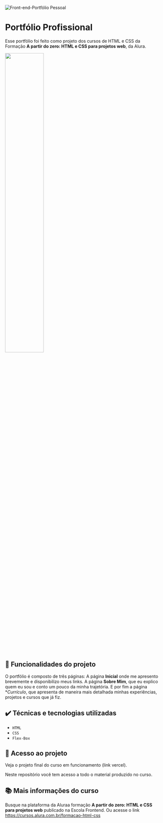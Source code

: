 ![Front-end-Portfólio Pessoal ](https://user-images.githubusercontent.com/90984603/223616846-9e54c061-9c68-4d0a-b1f7-f2348f135dfa.png)

# Portfólio Profissional

Esse portfólio foi feito como projeto dos cursos de HTML e CSS da Formação **A partir do zero: HTML e CSS para projetos web**, da Alura.

<img src="" alt="" width="50%">


## 🔨 Funcionalidades do projeto

O portfólio é composto de três páginas: A página **Inicial** onde me apresento brevemente e disponibilizo meus links. A página **Sobre Mim**, que eu explico quem eu sou e conto um pouco da minha trajetória. E por fim a página **Currículo*, que apresenta de maneira mais detalhada minhas experiências, projetos e cursos que já fiz.

## ✔️ Técnicas e tecnologias utilizadas

- `HTML`
- `CSS`
- `Flex-Box`

## 📁 Acesso ao projeto

Veja o projeto final do curso em funcionamento (link vercel).

Neste repositório você tem acesso a todo o material produzido no curso.

## 📚 Mais informações do curso

Busque na plataforma da Aluraa formação **A partir do zero: HTML e CSS para projetos web** publicado na Escola Frontend. Ou acesse o link https://cursos.alura.com.br/formacao-html-css
